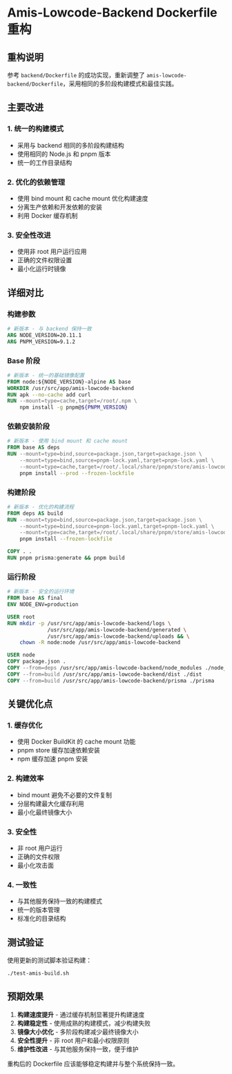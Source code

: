 # Amis-Lowcode-Backend Dockerfile 重构

## 重构说明

参考 `backend/Dockerfile` 的成功实现，重新调整了 `amis-lowcode-backend/Dockerfile`，采用相同的多阶段构建模式和最佳实践。

## 主要改进

### 1. 统一的构建模式
- 采用与 backend 相同的多阶段构建结构
- 使用相同的 Node.js 和 pnpm 版本
- 统一的工作目录结构

### 2. 优化的依赖管理
- 使用 bind mount 和 cache mount 优化构建速度
- 分离生产依赖和开发依赖的安装
- 利用 Docker 缓存机制

### 3. 安全性改进
- 使用非 root 用户运行应用
- 正确的文件权限设置
- 最小化运行时镜像

## 详细对比

### 构建参数
```dockerfile
# 新版本 - 与 backend 保持一致
ARG NODE_VERSION=20.11.1
ARG PNPM_VERSION=9.1.2
```

### Base 阶段
```dockerfile
# 新版本 - 统一的基础镜像配置
FROM node:${NODE_VERSION}-alpine AS base
WORKDIR /usr/src/app/amis-lowcode-backend
RUN apk --no-cache add curl
RUN --mount=type=cache,target=/root/.npm \
    npm install -g pnpm@${PNPM_VERSION}
```

### 依赖安装阶段
```dockerfile
# 新版本 - 使用 bind mount 和 cache mount
FROM base AS deps
RUN --mount=type=bind,source=package.json,target=package.json \
    --mount=type=bind,source=pnpm-lock.yaml,target=pnpm-lock.yaml \
    --mount=type=cache,target=/root/.local/share/pnpm/store/amis-lowcode-backend \
    pnpm install --prod --frozen-lockfile
```

### 构建阶段
```dockerfile
# 新版本 - 优化的构建流程
FROM deps AS build
RUN --mount=type=bind,source=package.json,target=package.json \
    --mount=type=bind,source=pnpm-lock.yaml,target=pnpm-lock.yaml \
    --mount=type=cache,target=/root/.local/share/pnpm/store/amis-lowcode-backend \
    pnpm install --frozen-lockfile

COPY . .
RUN pnpm prisma:generate && pnpm build
```

### 运行阶段
```dockerfile
# 新版本 - 安全的运行环境
FROM base AS final
ENV NODE_ENV=production

USER root
RUN mkdir -p /usr/src/app/amis-lowcode-backend/logs \
             /usr/src/app/amis-lowcode-backend/generated \
             /usr/src/app/amis-lowcode-backend/uploads && \
    chown -R node:node /usr/src/app/amis-lowcode-backend

USER node
COPY package.json .
COPY --from=deps /usr/src/app/amis-lowcode-backend/node_modules ./node_modules
COPY --from=build /usr/src/app/amis-lowcode-backend/dist ./dist
COPY --from=build /usr/src/app/amis-lowcode-backend/prisma ./prisma
```

## 关键优化点

### 1. 缓存优化
- 使用 Docker BuildKit 的 cache mount 功能
- pnpm store 缓存加速依赖安装
- npm 缓存加速 pnpm 安装

### 2. 构建效率
- bind mount 避免不必要的文件复制
- 分层构建最大化缓存利用
- 最小化最终镜像大小

### 3. 安全性
- 非 root 用户运行
- 正确的文件权限
- 最小化攻击面

### 4. 一致性
- 与其他服务保持一致的构建模式
- 统一的版本管理
- 标准化的目录结构

## 测试验证

使用更新的测试脚本验证构建：

```bash
./test-amis-build.sh
```

## 预期效果

1. **构建速度提升** - 通过缓存机制显著提升构建速度
2. **构建稳定性** - 使用成熟的构建模式，减少构建失败
3. **镜像大小优化** - 多阶段构建减少最终镜像大小
4. **安全性提升** - 非 root 用户和最小权限原则
5. **维护性改进** - 与其他服务保持一致，便于维护

重构后的 Dockerfile 应该能够稳定构建并与整个系统保持一致。
